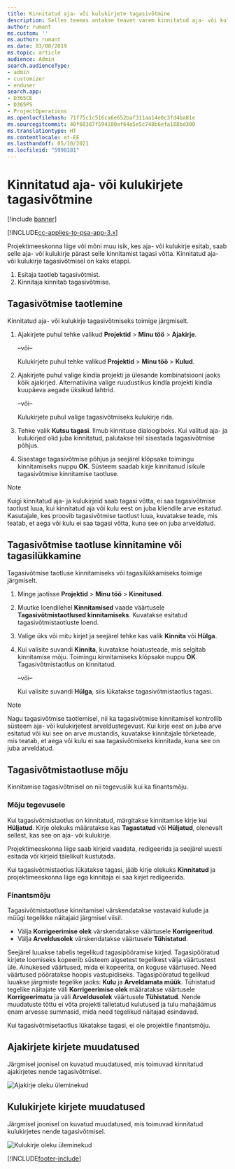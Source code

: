 ```yaml
---
title: Kinnitatud aja- või kulukirjete tagasivõtmine
description: Selles teemas antakse teavet varem kinnitatud aja- või kulukirjete tagasivõtmise kohta.
author: rumant
ms.custom: ''
ms.author: rumant
ms.date: 03/08/2019
ms.topic: article
audience: Admin
search.audienceType:
- admin
- customizer
- enduser
search.app:
- D365CE
- D365PS
- ProjectOperations
ms.openlocfilehash: 71f75c1c516ca6e652baf311aa14e0c3fd4ba81e
ms.sourcegitcommit: 40f68387f594180af64a5e5c748b6efa188bd300
ms.translationtype: HT
ms.contentlocale: et-EE
ms.lasthandoff: 05/10/2021
ms.locfileid: "5998181"
---
```

# <a name="recall-approved-time-or-expense-entries"></a>Kinnitatud aja- või kulukirjete tagasivõtmine

[!include [banner](../includes/psa-now-project-operations.md)]

[!INCLUDE[cc-applies-to-psa-app-3.x](../includes/cc-applies-to-psa-app-3x.md)]

Projektimeeskonna liige või mõni muu isik, kes aja- või kulukirje esitab, saab selle aja- või kulukirje pärast selle kinnitamist tagasi võtta. Kinnitatud aja- või kulukirje tagasivõtmisel on kaks etappi.

1. Esitaja taotleb tagasivõtmist.
2. Kinnitaja kinnitab tagasivõtmise.

## <a name="request-a-recall"></a>Tagasivõtmise taotlemine

Kinnitatud aja- või kulukirje tagasivõtmiseks toimige järgmiselt.

1. Ajakirjete puhul tehke valikud **Projektid** \> **Minu töö** \> **Ajakirje**.

    –või–

    Kulukirjete puhul tehke valikud **Projektid** \> **Minu töö** \> **Kulud**.

2. Ajakirjete puhul valige kindla projekti ja ülesande kombinatsiooni jaoks kõik ajakirjed. Alternatiivina valige ruudustikus kindla projekti kindla kuupäeva aegade üksikud lahtrid.

    –või–

    Kulukirjete puhul valige tagasivõtmiseks kulukirje rida.

3. Tehke valik **Kutsu tagasi**. Ilmub kinnituse dialoogiboks. Kui valitud aja- ja kulukirjed olid juba kinnitatud, palutakse teil sisestada tagasivõtmise põhjus.
4. Sisestage tagasivõtmise põhjus ja seejärel klõpsake toimingu kinnitamiseks nuppu **OK**. Süsteem saadab kirje kinnitanud isikule tagasivõtmise kinnitamise taotluse.

> [!NOTE]
> Kuigi kinnitatud aja- ja kulukirjeid saab tagasi võtta, ei saa tagasivõtmise taotlust luua, kui kinnitatud aja või kulu eest on juba kliendile arve esitatud. Kasutajale, kes proovib tagasivõtmise taotlust luua, kuvatakse teade, mis teatab, et aega või kulu ei saa tagasi võtta, kuna see on juba arveldatud.

## <a name="approve-or-reject-a-recall-request"></a>Tagasivõtmise taotluse kinnitamine või tagasilükkamine

Tagasivõtmise taotluse kinnitamiseks või tagasilükkamiseks toimige järgmiselt.

1. Minge jaotisse **Projektid** \> **Minu töö** \> **Kinnitused**.
2. Muutke loendilehel **Kinnitamised** vaade väärtusele **Tagasivõtmistaotlused kinnitamiseks**. Kuvatakse esitatud tagasivõtmistaotluste loend.
3. Valige üks või mitu kirjet ja seejärel tehke kas valik **Kinnita** või **Hülga**.
4. Kui valisite suvandi **Kinnita**, kuvatakse hoiatusteade, mis selgitab kinnitamise mõju. Toimingu kinnitamiseks klõpsake nuppu **OK**. Tagasivõtmistaotlus on kinnitatud.

    –või–

    Kui valisite suvandi **Hülga**, siis lükatakse tagasivõtmistaotlus tagasi.

> [!NOTE]
> Nagu tagasivõtmise taotlemisel, nii ka tagasivõtmise kinnitamisel kontrollib süsteem aja- või kulukirjetest arveldustegevust. Kui kirje eest on juba arve esitatud või kui see on arve mustandis, kuvatakse kinnitajale tõrketeade, mis teatab, et aega või kulu ei saa tagasivõtmiseks kinnitada, kuna see on juba arveldatud.

## <a name="impact-of-a-recall-request"></a>Tagasivõtmistaotluse mõju

Kinnitamise tagasivõtmisel on nii tegevuslik kui ka finantsmõju.

### <a name="operational-impact"></a>Mõju tegevusele

Kui tagasivõtmistaotlus on kinnitatud, märgitakse kinnitamise kirje kui **Hüljatud**. Kirje olekuks määratakse kas **Tagastatud** või **Hüljatud**, olenevalt sellest, kas see on aja- või kulukirje.

Projektimeeskonna liige saab kirjeid vaadata, redigeerida ja seejärel uuesti esitada või kirjeid täielikult kustutada.

Kui tagasivõtmistaotlus lükatakse tagasi, jääb kirje olekuks **Kinnitatud** ja projektimeeskonna liige ega kinnitaja ei saa kirjet redigeerida.

### <a name="financial-impact"></a>Finantsmõju

Tagasivõtmistaotluse kinnitamisel värskendatakse vastavaid kulude ja müügi tegelikke näitajaid järgmisel viisil.

- Välja **Korrigeerimise olek** värskendatakse väärtusele **Korrigeeritud**.
- Välja **Arveldusolek** värskendatakse väärtusele **Tühistatud**.

Seejärel luuakse tabelis tegelikud tagasipööramise kirjed. Tagasipööratud kirjete loomiseks kopeerib süsteem algsetest tegelikest välja väärtustest üle. Ainukesed väärtused, mida ei kopeerita, on koguse väärtused. Need väärtused pööratakse hoopis vastupidiseks. Tagasipööratud tegelikud luuakse järgmiste tegelike jaoks: **Kulu** ja **Arveldamata müük**. Tühistatud tegelike näitajate väli **Korrigeerimise olek** määratakse väärtusele **Korrigeerimatu** ja väli **Arveldusolek** väärtusele **Tühistatud**. Nende muudatuste tõttu ei võta projekti talletatud kulutused ja tulu mahajäämus enam arvesse summasid, mida need tegelikud näitajad esindavad.

Kui tagasivõtmisetaotlus lükatakse tagasi, ei ole projektile finantsmõju.

## <a name="changes-to-time-entry-records"></a>Ajakirjete kirjete muudatused

Järgmisel joonisel on kuvatud muudatused, mis toimuvad kinnitatud ajakirjetes nende tagasivõtmisel.

![Ajakirje oleku üleminekud](media/TimeEntryStateTransitions.png)

## <a name="changes-to-expense-entry-records"></a>Kulukirjete kirjete muudatused

Järgmisel joonisel on kuvatud muudatused, mis toimuvad kinnitatud kulukirjetes nende tagasivõtmisel.

![Kulukirje oleku üleminekud](media/ExpenseEntryStateTransitions.png)


[!INCLUDE[footer-include](../includes/footer-banner.md)]